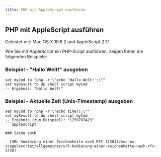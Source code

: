 ```yaml
---
title: PHP mit AppleScript ausführen
---
```


## PHP mit AppleScript ausführen

Getestet mit: Mac OS X 10.6.2 und AppleScript 2.1.1

Wie Sie mit AppleScript ein PHP-Script ausführen, zeigen Ihnen die folgenden Beispiele:

### Beispiel - "Hallo Welt!" ausgeben

```applescript
set myCmd to "php -r \"echo 'Hallo Welt!';\""
set myResult to do shell script myCmd
-- Ergebnis: "Hallo Welt!"
```

### Beispiel - Aktuelle Zeit (Unix-Timestamp) ausgeben

```applescript
set myCmd to "php -r \"echo time();\""
set myResult to do shell script myCmd
-- Ergebnis (zum Beispiel): "1259787423"
```applescript

### Siehe auch

- [URL-Kodierung einer Zeichenkette nach RFC 1738](/mac-os-x/applescript/allgemeines/url-kodierung-einer-zeichenkette-nach-rfc-1738)
